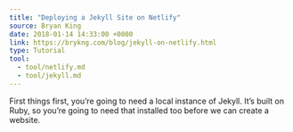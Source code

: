 ```yaml
---
title: "Deploying a Jekyll Site on Netlify"
source: Bryan King
date: 2018-01-14 14:33:00 +0000
link: https://brykng.com/blog/jekyll-on-netlify.html
type: Tutorial
tool:
  - tool/netlify.md
  - tool/jekyll.md
---
```

First things first, you’re going to need a local instance of Jekyll. It’s built on Ruby, so you’re going to need that installed too before we can create a website.





